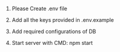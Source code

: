 1. Please Create .env file
2. Add all the keys provided in .env.example
3. Add required configurations of DB

4. Start server with CMD: npm start
